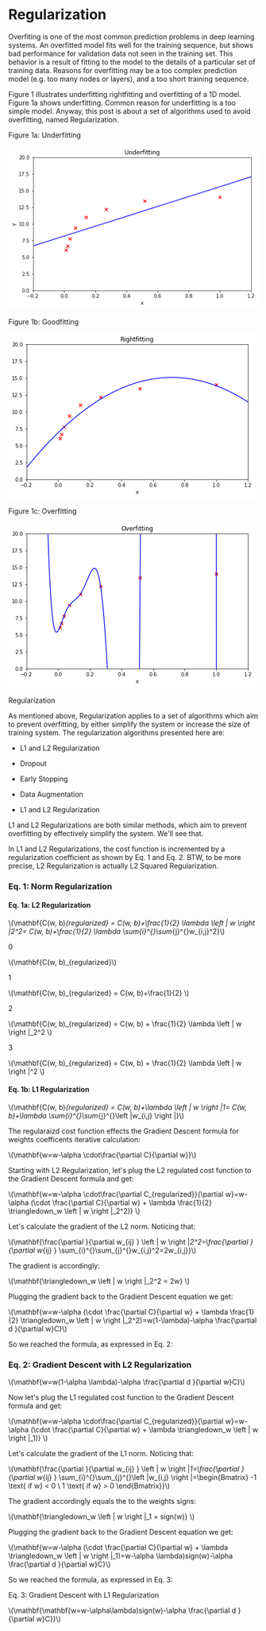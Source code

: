 # Regularization

Overfiting is one of the most common prediction problems in deep learning systems. An overfitted model fits well for the training sequence, but shows bad performance for validation data not seen in the training set. This behavior is a result of fitting to the model to the details of a particular set of training data. Reasons for overfitting may be a too complex prediction model (e.g. too many nodes or layers), and a too short training sequence. 

Figure 1 illustrates underfitting rightfitting and overfitting of a 1D model. Figure 1a shows underfitting. Common reason for underfitting is a too simple model. Anyway, this post is about a set of algorithms used to avoid overfitting, named Regularization.

Figure 1a: Underfitting

![](../assets/images/regularization/underfitting.png)
 
Figure 1b: Goodfitting

![](../assets/images/regularization/rightfitting.png)
  
Figure 1c: Overfitting

![](../assets/images/regularization/overfitting.png)



Regularization

As mentioned above, Regularization applies to a set of algorithms which aim to prevent overfitting, by either simplify the system or increase the size of training system. The regularization algorithms presented here are:

- L1 and L2 Regularization
- Dropout
- Early Stopping
- Data Augmentation

- L1 and L2 Regularization

L1 and L2 Regularizations are both similar methods, which aim to prevent overfitting by effectively simplify the system. We'll see that.

In L1 and L2 Regularizations, the cost function is incremented by a regularization coefficient as shown by Eq. 1 and Eq. 2. BTW, to be more precise, L2 Regularization is actually L2 Squared Regularization.

### Eq. 1: Norm Regularization

#### Eq. 1a: L2 Regularization

\\(\mathbf{C(w, b)_{regularized} = C(w, b)+\frac{1}{2} \lambda  \left \| w \right \|_2^2= C(w, b)+\frac{1}{2} \lambda \sum_{i}^{}\sum_{j}^{}w_{i,j}^2}\\)

0

\\(\mathbf{C(w, b)_{regularized}\\)

1

\\(\mathbf{C(w, b)_{regularized} = C(w, b)+\frac{1}{2} \\)

2

\\(\mathbf{C(w, b)_{regularized} = C(w, b) + \frac{1}{2} \lambda \left \| w \right \|_2^2 \\)

3

\\(\mathbf{C(w, b)_{regularized} = C(w, b) + \frac{1}{2} \lambda \left \| w \right \|^2 \\)


#### Eq. 1b: L1 Regularization

\\(\mathbf{C(w, b)_{regularized} = C(w, b)+\lambda \left \| w \right \|_1= C(w, b)+\lambda \sum_{i}^{}\sum_{j}^{}\left |w_{i,j}  \right |}\\)


The regularaizd cost function effects the Gradient Descent formula for weights coefficents iterative calculation:

\\(\mathbf{w=w-\alpha \cdot\frac{\partial C}{\partial w}}\\)

Starting with L2 Regularization, let's plug the L2 regulated cost function to the Gradient Descent formula and get:

\\(\mathbf{w=w-\alpha \cdot\frac{\partial C_{regularized}}{\partial w}=w-\alpha (\cdot \frac{\partial C}{\partial w} + \lambda \frac{1}{2} \triangledown_w \left \| w \right \|_2^2)}
\\)

Let's calculate the gradient of the L2 norm. Noticing that:

\\(\mathbf{\frac{\partial }{\partial w_{ij} } \left \| w \right \|_2^2=\frac{\partial }{\partial w_{ij} } \sum_{i}^{}\sum_{j}^{}w_{i,j}^2=2w_{i,j}}\\)

The gradient is accordingly:

\\(\mathbf{\triangledown_w \left \| w \right \|_2^2 = 2w}
\\)


Plugging the gradient back to the Gradient Descent equation we get:

\\(\mathbf{w=w-\alpha (\cdot \frac{\partial C}{\partial w} + \lambda \frac{1}{2} \triangledown_w \left \| w \right \|_2^2)=w(1-\lambda)-\alpha \frac{\partial d }{\partial w}C}\\)

So we reached the formula, as expressed in Eq. 2:

### Eq. 2: Gradient Descent with L2 Regularization

\\(\mathbf{w=w(1-\alpha \lambda)-\alpha \frac{\partial d }{\partial w}C}\\)


Now let's plug the L1 regulated cost function to the Gradient Descent formula and get:

\\(\mathbf{w=w-\alpha \cdot\frac{\partial C_{regularized}}{\partial w}=w-\alpha (\cdot \frac{\partial C}{\partial w} + \lambda \triangledown_w \left \| w \right \|_1)}
\\)

Let's calculate the gradient of the L1 norm. Noticing that:

\\(\mathbf{\frac{\partial }{\partial w_{ij} } \left \| w \right \|_1=\frac{\partial }{\partial w_{ij} } \sum_{i}^{}\sum_{j}^{}\left |w_{i,j}  \right |=\begin{Bmatrix}
-1 \text{ if w} < 0 \\ 
1 \text{ if w} > 0
\end{Bmatrix}}\\)

The gradient accordingly equals the to the weights signs:

\\(\mathbf{\triangledown_w \left \| w \right \|_1 = sign(w)}
\\)


Plugging the gradient back to the Gradient Descent equation we get:

\\(\mathbf{w=w-\alpha (\cdot \frac{\partial C}{\partial w} + \lambda \triangledown_w \left \| w \right \|_1)=w-\alpha \lambda)sign(w)-\alpha \frac{\partial d }{\partial w}C}\\)

So we reached the formula, as expressed in Eq. 3:

Eq. 3: Gradient Descent with L1 Regularization

\\(\mathbf{\mathbf{w=w-\alpha\lambda)sign(w)-\alpha \frac{\partial d }{\partial w}C}}\\)




